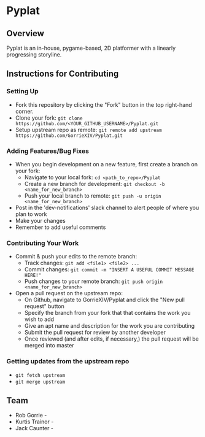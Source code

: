 # Pyplat

## Overview
Pyplat is an in-house, pygame-based, 2D platformer with a linearly progressing storyline.


## Instructions for Contributing
### Setting Up
  * Fork this repository by clicking the "Fork" button in the top right-hand corner.
  * Clone your fork: `git clone https://github.com/<YOUR_GITHUB_USERNAME>/Pyplat.git`
  * Setup upstream repo as remote: `git remote add upstream https://github.com/GorrieXIV/Pyplat.git`

### Adding Features/Bug Fixes
  * When you begin development on a new feature, first create a branch on your fork:
    * Navigate to your local fork: `cd <path_to_repo>/Pyplat`
    * Create a new branch for development: `git checkout -b <name_for_new_branch>`
    * Push your local branch to remote: `git push -u origin <name_for_new_branch>`
  * Post in the 'dev-notifications' slack channel to alert people of where you plan to work
  * Make your changes
  * Remember to add useful comments

### Contributing Your Work
  * Commit & push your edits to the remote branch:
    * Track changes: `git add <file1> <file2> ...`
    * Commit changes: `git commit -m "INSERT A USEFUL COMMIT MESSAGE HERE!"`
    * Push changes to your remote branch: `git push origin <name_for_new_branch>`
  * Open a pull request on the upstream repo:
    * On Github, navigate to GorrieXIV/Pyplat and click the "New pull request" button
    * Specify the branch from your fork that that contains the work you wish to add
    * Give an apt name and description for the work you are contributing
    * Submit the pull request for review by another developer
    * Once reviewed (and after edits, if necessary,) the pull request will be merged into master

### Getting updates from the upstream repo
  * `git fetch upstream`
  * `git merge upstream`

## Team
  * Rob Gorrie - <role>
  * Kurtis Trainor - <role>
  * Jack Caunter - <role>
